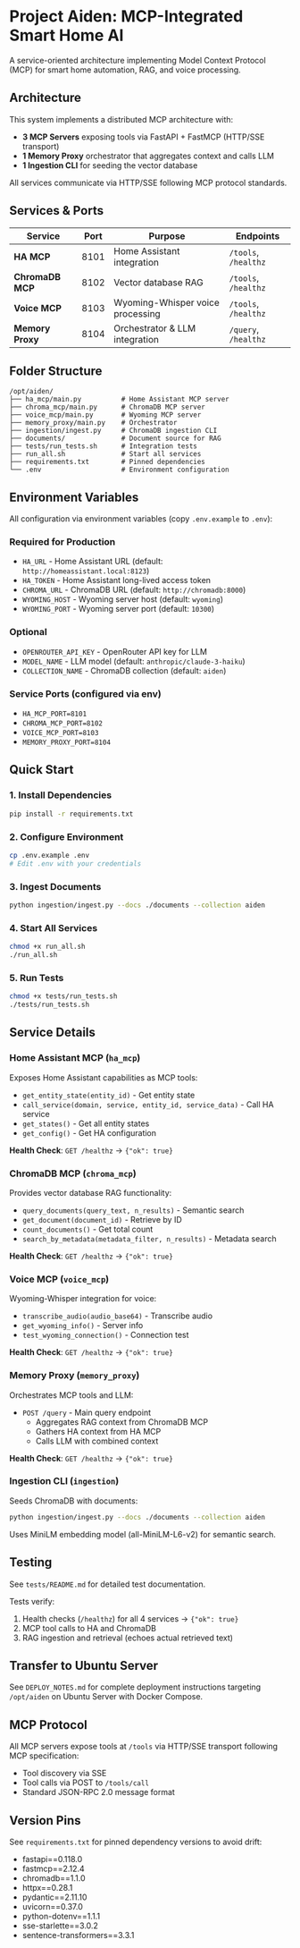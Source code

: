 # Project Aiden: MCP-Integrated Smart Home AI

A service-oriented architecture implementing Model Context Protocol (MCP) for smart home automation, RAG, and voice processing.

## Architecture

This system implements a distributed MCP architecture with:
- **3 MCP Servers** exposing tools via FastAPI + FastMCP (HTTP/SSE transport)
- **1 Memory Proxy** orchestrator that aggregates context and calls LLM
- **1 Ingestion CLI** for seeding the vector database

All services communicate via HTTP/SSE following MCP protocol standards.

## Services & Ports

| Service | Port | Purpose | Endpoints |
|---------|------|---------|-----------|
| **HA MCP** | 8101 | Home Assistant integration | `/tools`, `/healthz` |
| **ChromaDB MCP** | 8102 | Vector database RAG | `/tools`, `/healthz` |
| **Voice MCP** | 8103 | Wyoming-Whisper voice processing | `/tools`, `/healthz` |
| **Memory Proxy** | 8104 | Orchestrator & LLM integration | `/query`, `/healthz` |

## Folder Structure

```
/opt/aiden/
├── ha_mcp/main.py          # Home Assistant MCP server
├── chroma_mcp/main.py      # ChromaDB MCP server
├── voice_mcp/main.py       # Wyoming MCP server
├── memory_proxy/main.py    # Orchestrator
├── ingestion/ingest.py     # ChromaDB ingestion CLI
├── documents/              # Document source for RAG
├── tests/run_tests.sh      # Integration tests
├── run_all.sh              # Start all services
├── requirements.txt        # Pinned dependencies
└── .env                    # Environment configuration
```

## Environment Variables

All configuration via environment variables (copy `.env.example` to `.env`):

### Required for Production
- `HA_URL` - Home Assistant URL (default: `http://homeassistant.local:8123`)
- `HA_TOKEN` - Home Assistant long-lived access token
- `CHROMA_URL` - ChromaDB URL (default: `http://chromadb:8000`)
- `WYOMING_HOST` - Wyoming server host (default: `wyoming`)
- `WYOMING_PORT` - Wyoming server port (default: `10300`)

### Optional
- `OPENROUTER_API_KEY` - OpenRouter API key for LLM
- `MODEL_NAME` - LLM model (default: `anthropic/claude-3-haiku`)
- `COLLECTION_NAME` - ChromaDB collection (default: `aiden`)

### Service Ports (configured via env)
- `HA_MCP_PORT=8101`
- `CHROMA_MCP_PORT=8102`
- `VOICE_MCP_PORT=8103`
- `MEMORY_PROXY_PORT=8104`

## Quick Start

### 1. Install Dependencies
```bash
pip install -r requirements.txt
```

### 2. Configure Environment
```bash
cp .env.example .env
# Edit .env with your credentials
```

### 3. Ingest Documents
```bash
python ingestion/ingest.py --docs ./documents --collection aiden
```

### 4. Start All Services
```bash
chmod +x run_all.sh
./run_all.sh
```

### 5. Run Tests
```bash
chmod +x tests/run_tests.sh
./tests/run_tests.sh
```

## Service Details

### Home Assistant MCP (`ha_mcp`)
Exposes Home Assistant capabilities as MCP tools:
- `get_entity_state(entity_id)` - Get entity state
- `call_service(domain, service, entity_id, service_data)` - Call HA service
- `get_states()` - Get all entity states
- `get_config()` - Get HA configuration

**Health Check**: `GET /healthz` → `{"ok": true}`

### ChromaDB MCP (`chroma_mcp`)
Provides vector database RAG functionality:
- `query_documents(query_text, n_results)` - Semantic search
- `get_document(document_id)` - Retrieve by ID
- `count_documents()` - Get total count
- `search_by_metadata(metadata_filter, n_results)` - Metadata search

**Health Check**: `GET /healthz` → `{"ok": true}`

### Voice MCP (`voice_mcp`)
Wyoming-Whisper integration for voice:
- `transcribe_audio(audio_base64)` - Transcribe audio
- `get_wyoming_info()` - Server info
- `test_wyoming_connection()` - Connection test

**Health Check**: `GET /healthz` → `{"ok": true}`

### Memory Proxy (`memory_proxy`)
Orchestrates MCP tools and LLM:
- `POST /query` - Main query endpoint
  - Aggregates RAG context from ChromaDB MCP
  - Gathers HA context from HA MCP
  - Calls LLM with combined context

**Health Check**: `GET /healthz` → `{"ok": true}`

### Ingestion CLI (`ingestion`)
Seeds ChromaDB with documents:
```bash
python ingestion/ingest.py --docs ./documents --collection aiden
```

Uses MiniLM embedding model (all-MiniLM-L6-v2) for semantic search.

## Testing

See `tests/README.md` for detailed test documentation.

Tests verify:
1. Health checks (`/healthz`) for all 4 services → `{"ok": true}`
2. MCP tool calls to HA and ChromaDB
3. RAG ingestion and retrieval (echoes actual retrieved text)

## Transfer to Ubuntu Server

See `DEPLOY_NOTES.md` for complete deployment instructions targeting `/opt/aiden` on Ubuntu Server with Docker Compose.

## MCP Protocol

All MCP servers expose tools at `/tools` via HTTP/SSE transport following MCP specification:
- Tool discovery via SSE
- Tool calls via POST to `/tools/call`
- Standard JSON-RPC 2.0 message format

## Version Pins

See `requirements.txt` for pinned dependency versions to avoid drift:
- fastapi==0.118.0
- fastmcp==2.12.4
- chromadb==1.1.0
- httpx==0.28.1
- pydantic==2.11.10
- uvicorn==0.37.0
- python-dotenv==1.1.1
- sse-starlette==3.0.2
- sentence-transformers==3.3.1
